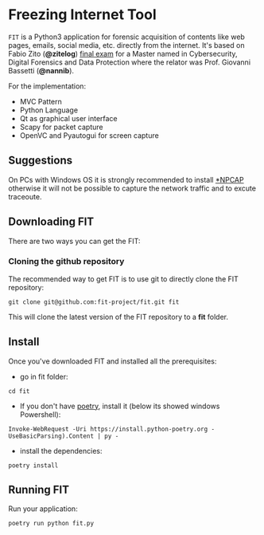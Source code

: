 # Freezing Internet Tool
`FIT` is a Python3 application for forensic acquisition of contents like web pages, emails, social media, etc. directly from the internet. 
It's based on Fabio Zito (**@zitelog**) [final exam](https://github.com/zitelog/fit) for a Master named in Cybersecurity, Digital Forensics and Data Protection where the relator was Prof. Giovanni Bassetti (**@nannib**).

For the implementation: 
* MVC Pattern
* Python Language
* Qt as graphical user interface
* Scapy for packet capture
* OpenVC and Pyautogui for screen capture


## Suggestions
On PCs with Windows OS it is strongly recommended to install [*NPCAP](https://npcap.com/dist/) otherwise it will not be possible to capture the network traffic and to excute traceoute.

## Downloading FIT
There are two ways you can get the FIT:

### Cloning the github repository
The recommended way to get FIT is to use git to directly clone the FIT repository:

```
git clone git@github.com:fit-project/fit.git fit
```

This will clone the latest version of the FIT repository to a **fit** folder.


## Install
Once you've downloaded FIT and installed all the prerequisites:

* go in fit folder:
```
cd fit
```
* If you don't have [poetry](https://python-poetry.org/), install it (below its showed windows Powershell):
```
Invoke-WebRequest -Uri https://install.python-poetry.org -UseBasicParsing).Content | py -
```
* install the dependencies:
```
poetry install
```
## Running FIT

Run your application:

```
poetry run python fit.py
```
